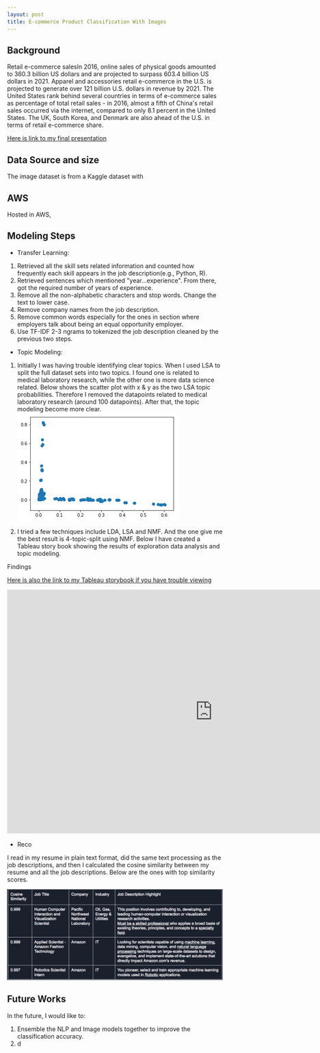 ```yaml
---
layout: post
title: E-commerce Product Classification With Images
---
```

## Background
Retail e-commerce salesIn 2016, online sales of physical goods
amounted to 360.3 billion US dollars and are projected to surpass 603.4 billion
US dollars in 2021. Apparel and accessories retail e-commerce in the U.S. is
projected to generate over 121 billion U.S. dollars in revenue by 2021. The
United States rank behind several countries in terms of e-commerce sales as
percentage of total retail sales - in 2016, almost a fifth of China's retail
sales occurred via the internet, compared to only 8.1 percent in the United
States. The UK, South Korea, and Denmark are also ahead of the U.S. in terms of
retail e-commerce share.

[Here is link to my final
presentation](https://docs.google.com/presentation/d/1utLNLdbPA99wjvpaowzLjDgFdhLrFbPgyfUjVZvLrJQ/edit?usp=sharing)

## Data Source and size

The image dataset is from a Kaggle dataset with 

## AWS

Hosted in AWS, 

## Modeling Steps   

* Transfer Learning:

1. Retrieved all the skill sets related information and counted how frequently each skill appears in the job description(e.g., Python, R).
2. Retrieved sentences which mentioned "year...experience". From there, got the required number of years of experience.
3. Remove all the non-alphabetic characters and stop words. Change the text to lower case. 
3. Remove company names from the job description.
4. Remove common words especially for the ones in section where employers talk about being an equal opportunity employer.
5. Use TF-IDF 2-3 ngrams to tokenized the job description cleaned by the previous two steps.

* Topic Modeling:

1. Initially I was having trouble identifying clear topics. When I used LSA to split the full dataset sets into two topics. I found one is related to medical laboratory research, while the other one is more data science related. Below shows the scatter plot with x & y as the two LSA topic probabilities. Therefore I removed the datapoints related to medical laboratory research (around 100 datapoints). After that, the topic modeling become more clear. 
![](/images/LSA_split_to_2.png?raw=true) 

2. I tried a few techniques include LDA, LSA and NMF. And the one give me the best result is 4-topic-split using NMF. Below I have created a Tableau story book showing the results of exploration data analysis and topic modeling. 
 
Findings

[Here is also the link to my Tableau storybook if you have trouble viewing](https://public.tableau.com/views/Metis-Project4/FindYourDreamJobinDataScience?:embed=y&:display_count=yes&publish=yes)


<iframe
src="https://docs.google.com/presentation/d/e/2PACX-1vTOdikurq40w-BGsprz3WG3M3OHa9FKh9GlJljHdHeRAYlh8XnTkk7JaGUzTx-KYTDD6UEBkGzOZPAX/embed?start=true&loop=false&delayms=3000"
frameborder="0" width="960" height="569" allowfullscreen="true"
mozallowfullscreen="true" webkitallowfullscreen="true"></iframe>

* Reco

I read in my resume in plain text format, did the same text processing as the job descriptions, and then I calculated the cosine similarity between my resume and all the job descriptions. Below are the ones with top similarity scores.

![](/images/Recommendation_result.png?raw=true) 

## Future Works 

In the future, I would like to:
1. Ensemble the NLP and Image models together to improve the classification
   accuracy.
2. d
